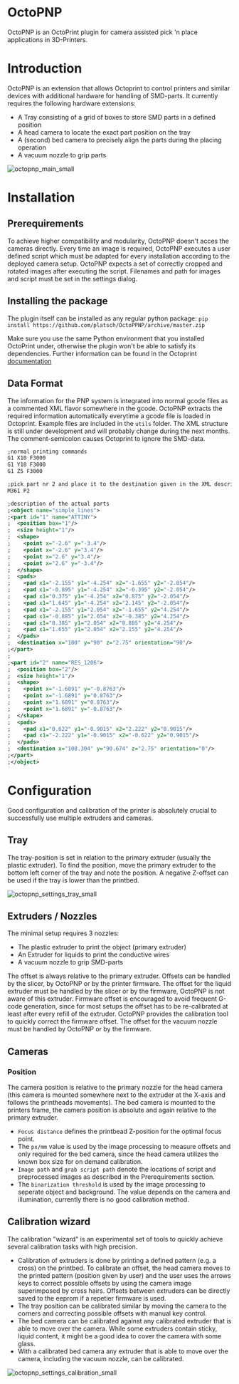 # OctoPNP
OctoPNP is an OctoPrint plugin for camera assisted pick 'n place applications in 3D-Printers.

# Introduction
OctoPNP is an extension that allows Octoprint to control printers and similar devices with additional hardware for handling of SMD-parts.
It currently requires the following hardware extensions:
* A Tray consisting of a grid of boxes to store SMD parts in a defined position
* A head camera to locate the exact part position on the tray
* A (second) bed camera to precisely align the parts during the placing operation
* A vacuum nozzle to grip parts

![octopnp_main_small](https://cloud.githubusercontent.com/assets/4190756/12095798/74eb13ae-b311-11e5-8120-1a8c525942ca.png)

# Installation
## Prerequirements
To achieve higher compatibility and modularity, OctoPNP doesn't acces the cameras directly. Every time an image is required, OctoPNP executes a user defined script which must be adapted for every installation according to the deployed camera setup. OctoPNP expects a set of correctly cropped and rotated images after executing the script. Filenames and path for images and script must be set in the settings dialog.

## Installing the package
The plugin itself can be installed as any regular python package:
`pip install https://github.com/platsch/OctoPPNP/archive/master.zip`

Make sure you use the same Python environment that you installed OctoPrint under, otherwise the plugin won't be able to satisfy its dependencies. Further information can be found in the Octoprint [documentation](http://docs.octoprint.org/en/devel/plugins/using.html)

## Data Format
The information for the PNP system is integrated into normal gcode files as a commented XML flavor somewhere in the gcode. OctoPNP extracts the required information automatically everytime a gcode file is loaded in Octoprint. Example files are included in the `utils` folder. The XML structure is still under development and will probably change during the next months. The comment-semicolon causes Octoprint to ignore the SMD-data.

```XML
;normal printing commands
G1 X10 F3000
G1 Y10 F3000
G1 Z5 F3000

;pick part nr 2 and place it to the destination given in the XML description
M361 P2

;description of the actual parts
;<object name="simple_lines">
;<part id="1" name="ATTINY">
;  <position box="1"/>
;  <size height="1"/>
;  <shape>
;    <point x="-2.6" y="-3.4"/>
;    <point x="-2.6" y="3.4"/>
;    <point x="2.6" y="3.4"/>
;    <point x="2.6" y="-3.4"/>
;  </shape>
;  <pads>
;    <pad x1="-2.155" y1="-4.254" x2="-1.655" y2="-2.054"/>
;    <pad x1="-0.895" y1="-4.254" x2="-0.395" y2="-2.054"/>
;    <pad x1="0.375" y1="-4.254" x2="0.875" y2="-2.054"/>
;    <pad x1="1.645" y1="-4.254" x2="2.145" y2="-2.054"/>
;    <pad x1="-2.155" y1="2.054" x2="-1.655" y2="4.254"/>
;    <pad x1="-0.885" y1="2.054" x2="-0.385" y2="4.254"/>
;    <pad x1="0.385" y1="2.054" x2="0.885" y2="4.254"/>
;    <pad x1="1.655" y1="2.054" x2="2.155" y2="4.254"/>
;  </pads>
;  <destination x="100" y="90" z="2.75" orientation="90"/>
;</part>
;
;<part id="2" name="RES_1206">
;  <position box="2"/>
;  <size height="1"/>
;  <shape>
;    <point x="-1.6891" y="-0.8763"/>
;    <point x="-1.6891" y="0.8763"/>
;    <point x="1.6891" y="0.8763"/>
;    <point x="1.6891" y="-0.8763"/>
;  </shape>
;  <pads>
;    <pad x1="0.622" y1="-0.9015" x2="2.222" y2="0.9015"/>
;    <pad x1="-2.222" y1="-0.9015" x2="-0.622" y2="0.9015"/>
;  </pads>
;  <destination x="108.304" y="90.674" z="2.75" orientation="0"/>
;</part>
;</object>
```
# Configuration
Good configuration and calibration of the printer is absolutely crucial to successfully use multiple extruders and cameras.
## Tray
The tray-position is set in relation to the primary extruder (usually the plastic extruder). To find the position, move the primary extruder to the bottom left corner of the tray and note the position. A negative Z-offset can be used if the tray is lower than the printbed.

![octopnp_settings_tray_small](https://cloud.githubusercontent.com/assets/4190756/12114966/9a0747d2-b3ae-11e5-93e0-79d14a2ee632.png)

## Extruders / Nozzles
The minimal setup requires 3 nozzles:
* The plastic extruder to print the object (primary extruder)
* An Extruder for liquids to print the conductive wires
* A vacuum nozzle to grip SMD-parts

The offset is always relative to the primary extruder. Offsets can be handled by the slicer, by OctoPNP or by the printer firmware. 
The offset for the liquid extruder must be handled by the slicer or by the firmware, OctoPNP is not aware of this extruder. Firmware offset is encouraged to avoid frequent G-code generation, since for most setups the offset has to be re-calibrated at least after every refill of the extruder. OctoPNP provides the calibration tool to quickly correct the firmware offset.
The offset for the vacuum nozzle must be handled by OctoPNP or by the firmware.
## Cameras
### Position
The camera position is relative to the primary nozzle for the head camera (this camera is mounted somewhere next to the extruder at the X-axis and follows the printheads movements). The bed camera is mounted to the printers frame, the camera position is absolute and again relative to the primary extruder.
* `Focus distance` defines the printbead Z-position for the optimal focus point. 
* The `px/mm` value is used by the image processing to measure offsets and only required for the bed camera, since the head camera utilizes the known box size for on demand calibration.
* `Image path` and `grab script path` denote the locations of script and preprocessed images as described in the Prerequirements section.
* The `binarization threshold` is used by the image processing to seperate object and background. The value depends on the camera and illumination, currently there is no good calibration method.

## Calibration wizard
The calibration "wizard" is an experimental set of tools to quickly achieve several calibration tasks with high precision.
* Calibration of extruders is done by printing a defined pattern (e.g. a cross) on the printbed. To calibrate an offset, the head camera moves to the printed pattern (position given by user) and the user uses the arrows keys to correct possible offsets by using the camera image superimposed by cross hairs. Offsets between extruders can be directly saved to the eeprom if a repetier firmware is used.
* The tray position can be calibrated similar by moving the camera to the corners and correcting possible offsets with manual key control.
* The bed camera can be calibrated against any calibrated extruder that is able to move over the camera. While some extruders contain sticky, liquid content, it might be a good idea to cover the camera with some glass.
* With a calibrated bed camera any extruder that is able to move over the camera, including the vacuum nozzle, can be calibrated.

![octopnp_settings_calibration_small](https://cloud.githubusercontent.com/assets/4190756/12115026/fe216f54-b3ae-11e5-9a04-4f83776c2cf6.png)
